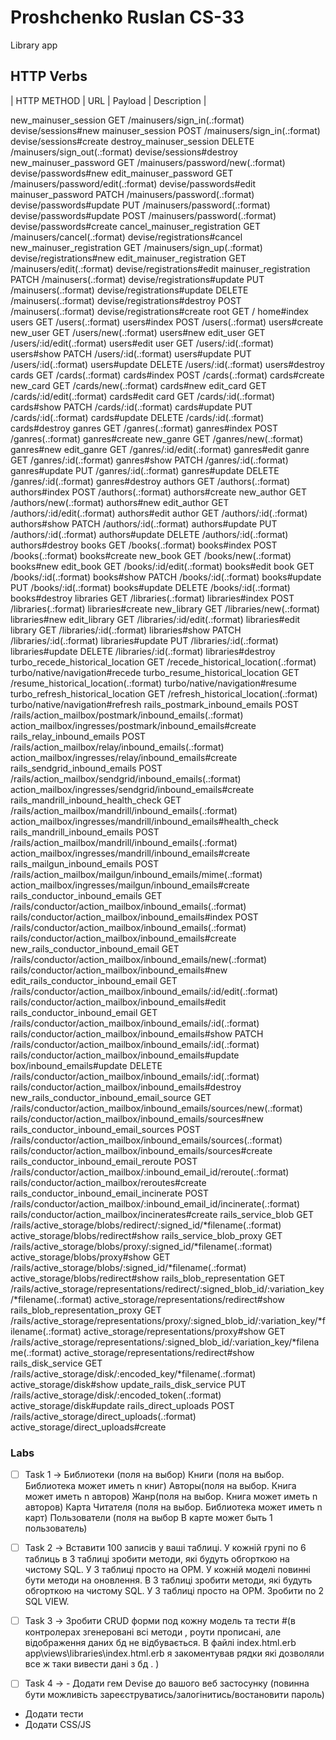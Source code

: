 
# Proshchenko Ruslan CS-33


Library app

## HTTP Verbs
| HTTP METHOD | URL             | Payload | Description                  |


new_mainuser_session GET    /mainusers/sign_in(.:format)                                                                      devise/sessions#new
                        mainuser_session POST   /mainusers/sign_in(.:format)                                                                      devise/sessions#create
                destroy_mainuser_session DELETE /mainusers/sign_out(.:format)                                                                     devise/sessions#destroy
                   new_mainuser_password GET    /mainusers/password/new(.:format)                                                                 devise/passwords#new
                  edit_mainuser_password GET    /mainusers/password/edit(.:format)                                                                devise/passwords#edit
                       mainuser_password PATCH  /mainusers/password(.:format)                                                                     devise/passwords#update
                                         PUT    /mainusers/password(.:format)                                                                     devise/passwords#update
                                         POST   /mainusers/password(.:format)                                                                     devise/passwords#create
            cancel_mainuser_registration GET    /mainusers/cancel(.:format)                                                                       devise/registrations#cancel
               new_mainuser_registration GET    /mainusers/sign_up(.:format)                                                                      devise/registrations#new
              edit_mainuser_registration GET    /mainusers/edit(.:format)                                                                         devise/registrations#edit
                   mainuser_registration PATCH  /mainusers(.:format)                                                                              devise/registrations#update
                                         PUT    /mainusers(.:format)                                                                              devise/registrations#update
                                         DELETE /mainusers(.:format)                                                                              devise/registrations#destroy
                                         POST   /mainusers(.:format)                                                                              devise/registrations#create
                                    root GET    /                                                                                                 home#index
                                   users GET    /users(.:format)                                                                                  users#index
                                         POST   /users(.:format)                                                                                  users#create
                                new_user GET    /users/new(.:format)                                                                              users#new
                               edit_user GET    /users/:id/edit(.:format)                                                                         users#edit
                                    user GET    /users/:id(.:format)                                                                              users#show
                                         PATCH  /users/:id(.:format)                                                                              users#update
                                         PUT    /users/:id(.:format)                                                                              users#update
                                         DELETE /users/:id(.:format)                                                                              users#destroy
                                   cards GET    /cards(.:format)                                                                                  cards#index
                                         POST   /cards(.:format)                                                                                  cards#create
                                new_card GET    /cards/new(.:format)                                                                              cards#new
                               edit_card GET    /cards/:id/edit(.:format)                                                                         cards#edit
                                    card GET    /cards/:id(.:format)                                                                              cards#show
                                         PATCH  /cards/:id(.:format)                                                                              cards#update
                                         PUT    /cards/:id(.:format)                                                                              cards#update
                                         DELETE /cards/:id(.:format)                                                                              cards#destroy
                                  ganres GET    /ganres(.:format)                                                                                 ganres#index
                                         POST   /ganres(.:format)                                                                                 ganres#create
                               new_ganre GET    /ganres/new(.:format)                                                                             ganres#new
                              edit_ganre GET    /ganres/:id/edit(.:format)                                                                        ganres#edit
                                   ganre GET    /ganres/:id(.:format)                                                                             ganres#show
                                         PATCH  /ganres/:id(.:format)                                                                             ganres#update
                                         PUT    /ganres/:id(.:format)                                                                             ganres#update
                                         DELETE /ganres/:id(.:format)                                                                             ganres#destroy
                                 authors GET    /authors(.:format)                                                                                authors#index
                                         POST   /authors(.:format)                                                                                authors#create
                              new_author GET    /authors/new(.:format)                                                                            authors#new
                             edit_author GET    /authors/:id/edit(.:format)                                                                       authors#edit
                                  author GET    /authors/:id(.:format)                                                                            authors#show
                                         PATCH  /authors/:id(.:format)                                                                            authors#update
                                         PUT    /authors/:id(.:format)                                                                            authors#update
                                         DELETE /authors/:id(.:format)                                                                            authors#destroy
                                   books GET    /books(.:format)                                                                                  books#index
                                         POST   /books(.:format)                                                                                  books#create
                                new_book GET    /books/new(.:format)                                                                              books#new
                               edit_book GET    /books/:id/edit(.:format)                                                                         books#edit
                                    book GET    /books/:id(.:format)                                                                              books#show
                                         PATCH  /books/:id(.:format)                                                                              books#update
                                         PUT    /books/:id(.:format)                                                                              books#update
                                         DELETE /books/:id(.:format)                                                                              books#destroy
                               libraries GET    /libraries(.:format)                                                                              libraries#index
                                         POST   /libraries(.:format)                                                                              libraries#create
                             new_library GET    /libraries/new(.:format)                                                                          libraries#new
                            edit_library GET    /libraries/:id/edit(.:format)                                                                     libraries#edit
                                 library GET    /libraries/:id(.:format)                                                                          libraries#show
                                         PATCH  /libraries/:id(.:format)                                                                          libraries#update
                                         PUT    /libraries/:id(.:format)                                                                          libraries#update
                                         DELETE /libraries/:id(.:format)                                                                          libraries#destroy
        turbo_recede_historical_location GET    /recede_historical_location(.:format)                                                             turbo/native/navigation#recede
        turbo_resume_historical_location GET    /resume_historical_location(.:format)                                                             turbo/native/navigation#resume
       turbo_refresh_historical_location GET    /refresh_historical_location(.:format)                                                            turbo/native/navigation#refresh
           rails_postmark_inbound_emails POST   /rails/action_mailbox/postmark/inbound_emails(.:format)                                           action_mailbox/ingresses/postmark/inbound_emails#create
              rails_relay_inbound_emails POST   /rails/action_mailbox/relay/inbound_emails(.:format)                                              action_mailbox/ingresses/relay/inbound_emails#create
           rails_sendgrid_inbound_emails POST   /rails/action_mailbox/sendgrid/inbound_emails(.:format)                                           action_mailbox/ingresses/sendgrid/inbound_emails#create
     rails_mandrill_inbound_health_check GET    /rails/action_mailbox/mandrill/inbound_emails(.:format)                                           action_mailbox/ingresses/mandrill/inbound_emails#health_check
           rails_mandrill_inbound_emails POST   /rails/action_mailbox/mandrill/inbound_emails(.:format)                                           action_mailbox/ingresses/mandrill/inbound_emails#create
            rails_mailgun_inbound_emails POST   /rails/action_mailbox/mailgun/inbound_emails/mime(.:format)                                       action_mailbox/ingresses/mailgun/inbound_emails#create
          rails_conductor_inbound_emails GET    /rails/conductor/action_mailbox/inbound_emails(.:format)                                          rails/conductor/action_mailbox/inbound_emails#index
                                         POST   /rails/conductor/action_mailbox/inbound_emails(.:format)                                          rails/conductor/action_mailbox/inbound_emails#create
       new_rails_conductor_inbound_email GET    /rails/conductor/action_mailbox/inbound_emails/new(.:format)                                      rails/conductor/action_mailbox/inbound_emails#new
      edit_rails_conductor_inbound_email GET    /rails/conductor/action_mailbox/inbound_emails/:id/edit(.:format)                                 rails/conductor/action_mailbox/inbound_emails#edit
           rails_conductor_inbound_email GET    /rails/conductor/action_mailbox/inbound_emails/:id(.:format)                                      rails/conductor/action_mailbox/inbound_emails#show
                                         PATCH  /rails/conductor/action_mailbox/inbound_emails/:id(.:format)                                      rails/conductor/action_mailbox/inbound_emails#update
box/inbound_emails#update
                                         DELETE /rails/conductor/action_mailbox/inbound_emails/:id(.:format)                                      rails/conductor/action_mailbox/inbound_emails#destroy
new_rails_conductor_inbound_email_source GET    /rails/conductor/action_mailbox/inbound_emails/sources/new(.:format)                              rails/conductor/action_mailbox/inbound_emails/sources#new
   rails_conductor_inbound_email_sources POST   /rails/conductor/action_mailbox/inbound_emails/sources(.:format)                                  rails/conductor/action_mailbox/inbound_emails/sources#create
   rails_conductor_inbound_email_reroute POST   /rails/conductor/action_mailbox/:inbound_email_id/reroute(.:format)                               rails/conductor/action_mailbox/reroutes#create
rails_conductor_inbound_email_incinerate POST   /rails/conductor/action_mailbox/:inbound_email_id/incinerate(.:format)                            rails/conductor/action_mailbox/incinerates#create
                      rails_service_blob GET    /rails/active_storage/blobs/redirect/:signed_id/*filename(.:format)                               active_storage/blobs/redirect#show
                rails_service_blob_proxy GET    /rails/active_storage/blobs/proxy/:signed_id/*filename(.:format)                                  active_storage/blobs/proxy#show
                                         GET    /rails/active_storage/blobs/:signed_id/*filename(.:format)                                        active_storage/blobs/redirect#show
               rails_blob_representation GET    /rails/active_storage/representations/redirect/:signed_blob_id/:variation_key/*filename(.:format) active_storage/representations/redirect#show
         rails_blob_representation_proxy GET    /rails/active_storage/representations/proxy/:signed_blob_id/:variation_key/*filename(.:format)    active_storage/representations/proxy#show
                                         GET    /rails/active_storage/representations/:signed_blob_id/:variation_key/*filename(.:format)          active_storage/representations/redirect#show
                      rails_disk_service GET    /rails/active_storage/disk/:encoded_key/*filename(.:format)                                       active_storage/disk#show
               update_rails_disk_service PUT    /rails/active_storage/disk/:encoded_token(.:format)                                               active_storage/disk#update
                    rails_direct_uploads POST   /rails/active_storage/direct_uploads(.:format)                                                    active_storage/direct_uploads#create
                    
                    
 
 
 
 ### Labs
 
- [ ] Task 1 ->
Библиотеки (поля на выбор)
Книги (поля на выбор. Библиотека может иметь n книг)
Авторы(поля на выбор. Книга может иметь n авторов)
Жанр(поля на выбор. Книга может иметь n авторов)
Карта Читателя (поля на выбор. Библиотека может иметь n карт)
Пользователи (поля на выбор В карте может быть 1 пользователь)

- [ ] Task 2 -> Вставити 100 записів у ваші таблиці. У кожній групі по 6 таблиць в 3 таблиці зробити методи, які будуть обгорткою на чистому SQL. У 3 таблиці просто на ОРМ.
У кожній моделі повинні бути методи на оновлення. В 3 таблиці зробити методи, які будуть обгорткою на чистому SQL. У 3 таблиці просто на ОРМ.
Зробити по 2 SQL VIEW.

- [ ] Task 3 -> Зробити CRUD форми под кожну модель та тести 
#(в контролерах згенеровані всі методи , роути прописані, але відображення даних бд не відбувається. В файлі index.html.erb app\views\libraries\index.html.erb я закоментував рядки які дозволяли все ж таки вивести дані з бд . )

- [ ] Task 4 ->  - Додати гем Devise до вашого веб застосунку (повинна бути можливість зареєструватись/залогінитись/востановити пароль)
- Додати тести
- Додати CSS/JS
                    
                    



